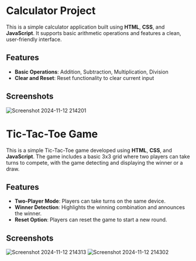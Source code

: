 # Calculator Project

This is a simple calculator application built using **HTML**, **CSS**, and **JavaScript**. It supports basic arithmetic operations and features a clean, user-friendly interface.

## Features

- **Basic Operations**: Addition, Subtraction, Multiplication, Division
- **Clear and Reset**: Reset functionality to clear current input

## Screenshots
![Screenshot 2024-11-12 214201](https://github.com/user-attachments/assets/b6b88d46-1fe2-4a9d-8109-7d70932b16c7)

# Tic-Tac-Toe Game

This is a simple Tic-Tac-Toe game developed using **HTML**, **CSS**, and **JavaScript**. The game includes a basic 3x3 grid where two players can take turns to compete, with the game detecting and displaying the winner or a draw.

## Features

- **Two-Player Mode**: Players can take turns on the same device.
- **Winner Detection**: Highlights the winning combination and announces the winner.
- **Reset Option**: Players can reset the game to start a new round.

## Screenshots  
![Screenshot 2024-11-12 214313](https://github.com/user-attachments/assets/33218599-28b4-4252-a89d-a7157a3ad011)
![Screenshot 2024-11-12 214302](https://github.com/user-attachments/assets/79907728-f8a3-43f2-b459-e132e6f67ec8)

  
